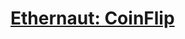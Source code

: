# [Ethernaut: CoinFlip]([url](https://github.com/Prodigysec/Ethernaut/blob/main/3-CoinFlip/Contracts/CoinFlip.sol))

